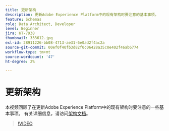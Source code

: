 ```yaml
---
title: 更新架构
description: 更新Adobe Experience Platform中的现有架构时要注意的基本事项。
feature: Schemas
role: Data Architect, Developer
level: Beginner
jira: KT-7938
thumbnail: 333612.jpg
exl-id: 28911226-bb08-4713-ae31-6e0ad2f4ac2a
source-git-commit: 00ef0f40fb3d82f0c06428a35c0e402f46ab6774
workflow-type: tm+mt
source-wordcount: '47'
ht-degree: 2%

---
```


# 更新架构

本视频回顾了在更新Adobe Experience Platform中的现有架构时要注意的一些基本事项。 有关详细信息，请访问[架构文档](https://experienceleague.adobe.com/docs/experience-platform/xdm/home.html)。

>[!VIDEO](https://video.tv.adobe.com/v/333612?learn=on)
